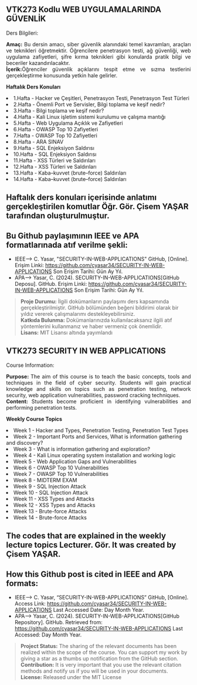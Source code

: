 ## VTK273 Kodlu WEB UYGULAMALARINDA GÜVENLİK <br>

Ders Bilgileri:
<p align="justify"> <b>Amaç:</b> Bu dersin amacı, siber güvenlik alanındaki temel kavramları, araçları ve teknikleri öğretmektir. Öğrencilere penetrasyon testi, ağ güvenliği, web uygulama zafiyetleri, şifre kırma teknikleri gibi konularda pratik bilgi ve beceriler kazandırılacaktır.<br>
<b> İçerik:</b>Öğrenciler güvenlik açıklarını tespit etme ve sızma testlerini gerçekleştirme konusunda yetkin hale gelirler.</p>

**Haftalık Ders Konuları**
<li> 1.Hafta - Hacker ve Çeşitleri, Penetrasyon Testi, Penetrasyon Test Türleri </li>
<li> 2.Hafta - Önemli Port ve Servisler, Bilgi toplama ve keşif nedir? </li>
<li> 3.Hafta - Bilgi toplama ve keşif nedir? </li>
<li> 4.Hafta - Kali Linux işletim sistemi kurulumu ve çalışma mantığı </li>
<li> 5.Hafta - Web Uygulama Açıklık ve Zafiyetleri </li>
<li> 6.Hafta - OWASP Top 10 Zafiyetleri </li>
<li> 7.Hafta - OWASP Top 10 Zafiyetleri </li>
<li> 8.Hafta - ARA SINAV </li>
<li> 9.Hafta - SQL Enjeksiyon Saldırısı </li>
<li> 10.Hafta - SQL Enjeksiyon Saldırısı </li>
<li> 11.Hafta - XSS Türleri ve Saldırıları </li>
<li> 12.Hafta - XSS Türleri ve Saldırıları </li>
<li> 13.Hafta - Kaba–kuvvet (brute–force) Saldırıları </li>
<li> 14.Hafta - Kaba–kuvvet (brute–force) Saldırıları </li>

## Haftalık ders konuları içerisinde anlatımı gerçekleştirilen komutlar Öğr. Gör. Çisem YAŞAR tarafından oluşturulmuştur.

## Bu Github paylaşımının IEEE ve APA formatlarınada atıf verilme şekli:
- IEEE--> C. Yasar, "SECURITY-IN-WEB-APPLICATIONS" GitHub, [Online]. Erişim Linki: https://github.com/cyasar34/SECURITY-IN-WEB-APPLICATIONS  Son Erişim Tarihi: Gün Ay Yıl.
- APA--> Yasar, C. (2024). SECURITY-IN-WEB-APPLICATIONS[GitHub Deposu]. GitHub. Erişim Linki: https://github.com/cyasar34/SECURITY-IN-WEB-APPLICATIONS  Son Erişim Tarihi: Gün Ay Yıl.

  
> **Proje Durumu:** İlgili dokümanların paylaşımı ders kapsamında gerçekleştirilmiştir. GitHub bölümünden beğeni bildirimi olarak bir yıldız vererek çalışmalarımı destekleyebilirsiniz. <br>
> **Katkıda Bulunma:** Dokümanlarınızda kullanılacaksanız ilgili atıf yöntemlerini kullanmanız ve haber vermeniz çok önemlidir. <br>
> **Lisans:** MIT Lisansı altında yayımlandı


## VTK273 SECURITY IN WEB APPLICATIONS <br>

Course Information:
<p align="justify"> <b>Purpose: </b> The aim of this course is to teach the basic concepts, tools and techniques in the field of cyber security. Students will gain practical knowledge and skills on topics such as penetration testing, network security, web application vulnerabilities, password cracking techniques.<br>
<b>Content: </b>  Students become proficient in identifying vulnerabilities and performing penetration tests.

  **Weekly Course Topics**
<li> Week 1 - Hacker and Types, Penetration Testing, Penetration Test Types </li>
<li> Week 2 - Important Ports and Services, What is information gathering and discovery? </li>
<li> Week 3 - What is information gathering and exploration? </li>
<li> Week 4 - Kali Linux operating system installation and working logic </li>
<li> Week 5 - Web Application Gaps and Vulnerabilities </li>
<li> Week 6 - OWASP Top 10 Vulnerabilities </li>
<li> Week 7 - OWASP Top 10 Vulnerabilities </li>
<li> Week 8 - MIDTERM EXAM </li>
<li> Week 9 - SQL Injection Attack </li>
<li> Week 10 - SQL Injection Attack </li>
<li> Week 11 - XSS Types and Attacks </li>
<li> Week 12 - XSS Types and Attacks </li>
<li> Week 13 - Brute-force Attacks </li>
<li> Week 14 - Brute-force Attacks </li>

## The codes that are explained in the weekly lecture topics Lecturer. Gör. It was created by Çisem YAŞAR.

## How this Github post is cited in IEEE and APA formats:
- IEEE--> C. Yasar, “SECURITY-IN-WEB-APPLICATIONS” GitHub, [Online]. Access Link: https://github.com/cyasar34/SECURITY-IN-WEB-APPLICATIONS Last Accessed Date: Day Month Year.
- APA--> Yasar, C. (2024). SECURITY-IN-WEB-APPLICATIONS[GitHub Repository]. GitHub. Retrieved from: https://github.com/cyasar34/SECURITY-IN-WEB-APPLICATIONS Last Accessed: Day Month Year.

> **Project Status:** The sharing of the relevant documents has been realized within the scope of the course. You can support my work by giving a star as a thumbs up notification from the GitHub section. <br>
> **Contribution:** It is very important that you use the relevant citation methods and notify us if you will be used in your documents. <br>
> **License:** Released under the MIT License
  
